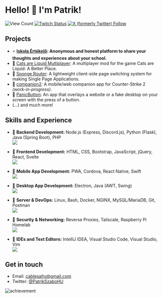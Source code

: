 # Hello! 👋 I'm Patrik!
![View Count](https://komarev.com/ghpvc/?username=cablesalty&)
[![Twitch Status](https://img.shields.io/twitch/status/PatrikSzaboHU)](https://twitch.tv/PatrikSzaboHU)
[![X (formerly Twitter) Follow](https://img.shields.io/twitter/follow/PatrikSzaboHU)](https://x.com/PatrikSzaboHU)

## Projects
- ⭐ **[Iskola Értékelő](https://iskolaertekelo.hu/): Anonymous and honest platform to share your thoughts and experiences about your school.**
- 👥 [Cats are Liquid Multiplayer](https://github.com/PatrikSzaboHU/CatsAreLiquid_Multiplayer): A multiplayer mod for the game Cats are Liquid: A Better Place.
- 🧽 [Sponge Router](https://github.com/PatrikSzaboHU/SpongeRouter): A lightweight client-side page switching system for making Single Page Applications.
- 📱 [companion2](https://github.com/PatrikSzaboHU/companion2): A mobile/web companion app for Counter-Strike 2 *(work-in-progress)*.
- 🫥 [PanicButton](https://github.com/PatrikSzaboHU/PanicButton): An app that overlays a website or a fake desktop on your screen with the press of a button.
- (...) and much more!

## Skills and Experience  
- 🔹 **Backend Development:** Node.js (Express, Discord.js), Python (Flask), Java (Spring Boot), PHP  
  <img src="https://skillicons.dev/icons?i=nodejs,express,discordjs,python,flask,java,spring,php" />  

- 🔹 **Frontend Development:** HTML, CSS, Bootstrap, JavaScript, jQuery, React, Svelte  
  <img src="https://skillicons.dev/icons?i=html,css,bootstrap,javascript,jquery,react,svelte" />  

- 🔹 **Mobile App Development:** PWA, Cordova, React Native, Swift  
  <img src="https://skillicons.dev/icons?i=html,react,swift" />  

- 🔹 **Desktop App Development:** Electron, Java (AWT, Swing)  
  <img src="https://skillicons.dev/icons?i=electron,java" />  

- 🔹 **Server & DevOps:** Linux, Bash, Docker, NGINX, MySQL/MariaDB, Git, Postman  
  <img src="https://skillicons.dev/icons?i=linux,bash,docker,nginx,mysql,git,postman" />  

- 🔹 **Security & Networking:** Reverse Proxies, Tailscale, Raspberry Pi Homelab  
  <img src="https://skillicons.dev/icons?i=nginx,raspberrypi" />  

- 🔹 **IDEs and Text Editors:** IntelliJ IDEA, Visual Studio Code, Visual Studio, Vim  
  <img src="https://skillicons.dev/icons?i=idea,vscode,visualstudio,vim" />

## Get in touch
- Email: [cablesalty@gmail.com](mailto:cablesalty@gmail.com)
- Twitter: [@PatrikSzaboHU](https://x.com/PatrikSzaboHU)


![achievement](https://user-images.githubusercontent.com/79142358/201485976-659bcdc0-75ed-4609-8dc4-7ca4ffd2ff7a.png)
